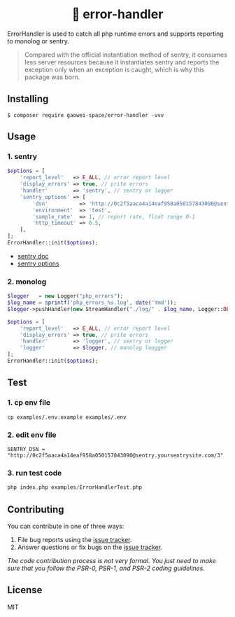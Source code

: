 <h1 align="center"> 🌈 error-handler </h1>

<p> ErrorHandler is used to catch all php runtime errors and supports reporting to monolog or sentry. </p>

> Compared with the official instantiation method of sentry, it consumes less server resources because it instantiates sentry and reports the exception only when an exception is caught, which is why this package was born.


## Installing

```shell
$ composer require gaowei-space/error-handler -vvv
```

## Usage

### 1. sentry
```php
$options = [
    'report_level'   => E_ALL, // error report level
    'display_errors' => true, // prite errors
    'handler'        => 'sentry', // sentry or logger
    'sentry_options' => [
        'dsn'          => 'http://0c2f5aaca4a14eaf958a050157843090@sentry.yoursentrysite.com/3', // sentry website dsn
        'environment'  => 'test',
        'sample_rate'  => 1, // report rate, float range 0-1
        'http_timeout' => 0.5,
    ],
];
ErrorHandler::init($options);
```
- [sentry doc](https://docs.sentry.io/platforms/php/)
- [sentry options](https://docs.sentry.io/platforms/php/configuration/options/)


### 2. monolog
```php
$logger   = new Logger("php_errors");
$log_name = sprintf('php_errors_%s.log', date('Ymd'));
$logger->pushHandler(new StreamHandler("./log/" . $log_name, Logger::DEBUG, true, 0666));

$options = [
    'report_level'   => E_ALL, // error report level
    'display_errors' => true, // prite errors
    'handler'        => 'logger', // sentry or logger
    'logger'         => $logger, // monolog loogger
];
ErrorHandler::init($options);
```

## Test

### 1. cp env file
```
cp examples/.env.example examples/.env
```
### 2. edit env file
```
SENTRY_DSN = "http://0c2f5aaca4a14eaf958a050157843090@sentry.yoursentrysite.com/3"
```
### 3. run test code
```php
php index.php examples/ErrorHandlerTest.php
```

## Contributing

You can contribute in one of three ways:

1. File bug reports using the [issue tracker](https://github.com/gaowei-space/error-handler/issues).
2. Answer questions or fix bugs on the [issue tracker](https://github.com/gaowei-space/error-handler/issues).

_The code contribution process is not very formal. You just need to make sure that you follow the PSR-0, PSR-1, and PSR-2 coding guidelines._

## License

MIT

